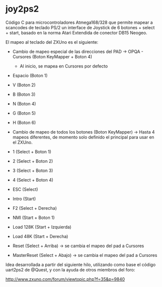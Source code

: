 # joy2ps2

Código C para microcontroladores Atmega168/328 que permite mapear a scancodes de teclado PS/2 un interface de Joystick de 6 botones + select + start, basado en la norma Atari Extendida de conector DB15 Neogeo.

El mapeo al teclado del ZXUno es el siguiente:

* Cambio de mapeo especial de las direcciones del PAD -> OPQA - Cursores (Boton KeyMapper + Boton 4)
  * Al inicio, se mapea en Cursores por defecto
* Espacio (Boton 1)
* V (Boton 2)
* B (Boton 3)
* N (Boton 4)
* G (Boton 5)
* H (Boton 6)

* Cambio de mapeo de todos los botones (Boton KeyMapper) -> Hasta 4 mapeos diferentes, de momento solo definido el principal para usar en el ZXUno.

* 1 (Select + Boton 1) 
* 2 (Select + Boton 2)
* 3 (Select + Boton 3)
* 4 (Select + Boton 4)
  
* ESC (Select)
* Intro (Start)
* F2 (Select + Derecha)
  
* NMI (Start + Boton 1)
* Load 128K (Start + Izquierda)
* Load 48K (Start + Derecha)
* Reset (Select + Arriba) -> se cambia el mapeo del pad a Cursores
* MasterReset (Select + Abajo) -> se cambia el mapeo del pad a Cursores

Idea desarrollada a partir del siguiente hilo, utilizando como base el código uart2ps2 de @Quest, y con la ayuda de otros miembros del foro:

http://www.zxuno.com/forum/viewtopic.php?f=35&p=9840

